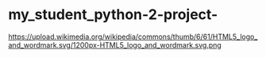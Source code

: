 # my_student_python-2-project-
https://upload.wikimedia.org/wikipedia/commons/thumb/6/61/HTML5_logo_and_wordmark.svg/1200px-HTML5_logo_and_wordmark.svg.png
